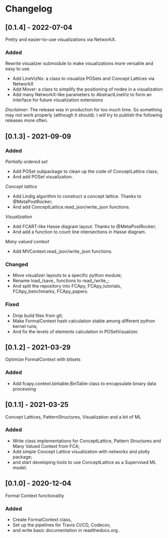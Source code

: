 # Changelog

## [0.1.4] - 2022-07-04

Pretty and easier-to-use visualizations via NetworkX.

### Added

Rewrite visualizer submodule to make visualizations more versatile and easy to use.
* Add LineVizNx: a class to visualize POSets and Concept Lattices via NetworkX  
* Add Mover: a class to simplify the positioning of nodes in a visualization
* Add many NetworkX-like parameters to AbstractLineViz to form an interface for future visualization extensions 

_Disclaimer_: The release was in production for too much time.
So something may not work properly (although it should).
I will try to publish the following releases more often.


## [0.1.3] - 2021-09-09
### Added

_Partially ordered set_
* Add POSet subpackage to clean up the code of ConceptLattice class;
* And add POSet visualization.

_Concept lattice_
* Add Lindig algorithm to construct a concept lattice. Thanks to @MetaPostRocker;
* And add ConceptLattice.read_json/write_json functions.

_Visualization_
* Add FCART-like Hasse diagram layout. Thanks to @MetaPostRocker;
* And add a function to count line intersections in Hasse diagram.

_Many valued context_ 
* Add MVContext.read_json/write_json functions.
  
### Changed
* Move visualizer layouts to a specific python module;
* Rename load_<x>/save_<x> functions to read_<x>/write_<x>;
* And split the repository into FCApy, FCApy_tutorials, FCApy_benchmarks, FCApy_papers.

### Fixed
* Drop build files from git;
* Make FormalContext hash calculation stable among different python kernel runs;
* And fix the levels of elements calculation in POSetVisualizer.  

## [0.1.2] - 2021-03-29

Optimize FormalContext with bitsets

### Added
* Add fcapy.context.bintable.BinTable class to encapsulate binary data processing

## [0.1.1] - 2021-03-25

Concept Lattices, PatternStructures, Visualization and a bit of ML

### Added

* Write class implementations for ConceptLattice, Pattern Structures and Many Valued Context from FCA;
* Add simple Concept Lattice visualization with networkx and plotly package;
* and start developing tools to use ConceptLattice as a Supervised ML model.



## [0.1.0] - 2020-12-04

Formal Context functionality

### Added

* Create FormalContext class,
* Set up the pipelines for Travis CI/CD, Codecov,
* and write basic documentation in readthedocs.org .